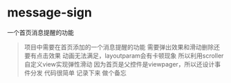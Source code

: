 # message-sign
一个首页消息提醒的功能

>项目中需要在首页添加的一个消息提醒的功能 需要弹出效果和滑动删除还要有点击效果
>动画无法满足，layoutparam会有卡顿现象 所以利用scroller自定义view实现弹性滑动
>因为首页是父控件是viewpager，所以还设计事件分发
>代码很简单 记录下来 做个备忘
